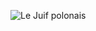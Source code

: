 ![Le Juif polonais](https://upload.wikimedia.org/wikipedia/commons/thumb/c/c6/Tonga_Volcano_Eruption_2022-01-15_0320Z_to_0610Z_Himawari-8_visible.gif/400px-Tonga_Volcano_Eruption_2022-01-15_0320Z_to_0610Z_Himawari-8_visible.gif)